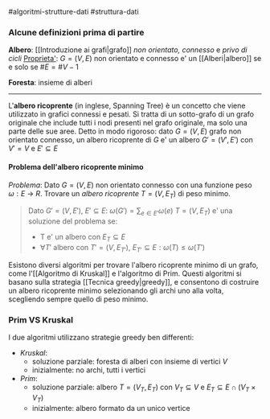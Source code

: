 #algoritmi-strutture-dati  #struttura-dati 

### Alcune definizioni prima di partire

**Albero**: [[Introduzione ai grafi|grafo]] _non orientato, connesso_ e _privo di cicli_
<u>Proprieta'</u>: $G=(V, E)$ non orientato e connesso e' un [[Alberi|albero]] se e solo se $\#E = \#V - 1$

**Foresta**: insieme di alberi

<hr>

L'**albero ricoprente** (in inglese, Spanning Tree) è un concetto che viene utilizzato in grafici connessi e pesati. Si tratta di un sotto-grafo di un grafo originale che include tutti i nodi presenti nel grafo originale, ma solo una parte delle sue aree.
Detto in modo rigoroso: dato $G = (V, E)$ grafo non orientato connesso, un albero ricoprente di $G$ e' un albero $G' = (V', E')$ con $V' = V$ e $E' \subseteq E$

#### Problema dell'albero ricoprente minimo
_Problema_: Dato $G = (V, E)$ non orientato connesso con una funzione peso $\omega: E$ -> $R$. Trovare un *albero ricoprente* $T=(V, E_T)$ di peso minimo.

>Dato $G'=(V,E')$,  $E' \subseteq E:$ $\omega(G')=\sum_{e \in E'}\omega(e)$
>$T = (V, E_T)$ e' una soluzione del problema se:
>	- T e' un albero con $E_T \subseteq E$
>	- $\forall T'$ albero con $T' = (V, E_{T'})$,  $E_{T'} \subseteq E: \omega(T) \le \omega(T')$

Esistono diversi algoritmi per trovare l'albero ricoprente minimo di un grafo, come l'[[Algoritmo di Kruskal]] e l'algoritmo di Prim. Questi algoritmi si basano sulla strategia [[Tecnica greedy|greedy]], e consentono di costruire un albero ricoprente minimo selezionando gli archi uno alla volta, scegliendo sempre quello di peso minimo.

### Prim VS Kruskal

I due algoritmi utilizzano strategie greedy ben differenti:
- *Kruskal*:
	- soluzione parziale: foresta di alberi con insieme di vertici $V$
	- inizialmente: no archi, tutti i vertici
- *Prim*:
	- soluzione parziale: albero $T = (V_T, E_T)$ con $V_T \subseteq V$ e $E_T \subseteq E \cap (V_T \times V_T)$ 
	- inizialmente: albero formato da un unico vertice
